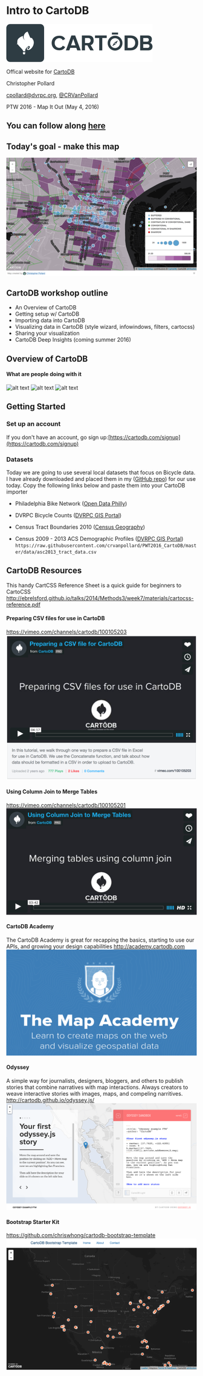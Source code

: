 # Intro to CartoDB
![alt text](https://raw.githubusercontent.com/crvanpollard/PWT2016_CartoDB/master/img/cartodb.png)

Offical website for [CartoDB](https://cartodb.com)

Christopher Pollard

cpollard@dvrpc.org, [@CRVanPollard ](https://twitter.com/CRVanPollard)

PTW 2016 - Map It Out (May 4, 2016)

You can follow along [here](https://github.com/crvanpollard/PWT2016_CartoDB)
---
## Today's goal - make this map
![alt text](https://raw.githubusercontent.com/crvanpollard/PWT2016_CartoDB/master/img/todaysmap.png)

## CartoDB workshop outline
- An Overview of CartoDB
- Getting setup w/ CartoDB
- Importing data into CartoDB
- Visualizing data in CartoDB (style wizard, infowindows, filters, cartocss)
- Sharing your visualization
- CartoDB Deep Insights (coming summer 2016)

## Overview of CartoDB
#### What are people doing with it
![alt text](https://raw.githubusercontent.com/crvanpollard/PWT2016_CartoDB/master/img/sunrise.gif)
![alt text](https://raw.githubusercontent.com/crvanpollard/PWT2016_CartoDB/master/img/nycairbnb.gif)
![alt text](https://raw.githubusercontent.com/crvanpollard/PWT2016_CartoDB/master/img/marktwain.gif)
## Getting Started

### Set up an account
If you don't have an account, go sign up:[https://cartodb.com/signup](https://cartodb.com/signup)  

### Datasets
Today we are going to use several local datasets that focus on Bicycle data.
I have already downloaded and placed them in my ([GitHub repo](https://github.com/crvanpollard/PWT2016_CartoDB/tree/master/data)) for our use today. Copy the following links below and paste them into your CartoDB importer

- Philadelphia Bike Network ([Open Data Philly](https://www.opendataphilly.org/dataset/bike-network))

- DVRPC Bicycle Counts ([DVRPC GIS Portal](http://dvrpc.dvrpcgis.opendata.arcgis.com/datasets/f8cf3245754c4b79a89a04a5d278a450_0))

- Census Tract Boundaries 2010 ([Census Geography](https://www.census.gov/geo/maps-data/data/tiger-line.html))

- Census 2009 - 2013 ACS Demographic Profiles ([DVRPC GIS Portal](http://dvrpc.dvrpcgis.opendata.arcgis.com/datasets/beb54980293b4c0fa5312f0eb8ffbb1f_0))
`https://raw.githubusercontent.com/crvanpollard/PWT2016_CartoDB/master/data/asc2013_tract_data.csv`

## CartoDB Resources
This handy CartCSS Reference Sheet is a quick guide for beginners to CartoCSS
http://ebrelsford.github.io/talks/2014/Methods3/week7/materials/cartocss-reference.pdf

#### Preparing CSV files for use in CartoDB
https://vimeo.com/channels/cartodb/100105203
![alt text](https://raw.githubusercontent.com/crvanpollard/PWT2016_CartoDB/master/img/csv.png)

#### Using Column Join to Merge Tables
https://vimeo.com/channels/cartodb/100105201
![alt text](https://raw.githubusercontent.com/crvanpollard/PWT2016_CartoDB/master/img/merge.png)

#### CartoDB Academy
The CartoDB Academy is great for recapping the basics, starting to use our APIs, and growing your design capabilities
http://academy.cartodb.com
![alt text](https://raw.githubusercontent.com/crvanpollard/PWT2016_CartoDB/master/img/mapacademy.png)

#### Odyssey
A simple way for journalists, designers, bloggers, and others to publish stories that combine narratives with map interactions. Always creators to weave interactive stories with images, maps, and compeling narritives.
http://cartodb.github.io/odyssey.js/
![alt text](https://raw.githubusercontent.com/crvanpollard/PWT2016_CartoDB/master/img/odyssey.png)

#### Bootstrap Starter Kit
https://github.com/chriswhong/cartodb-bootstrap-template
![alt text](https://raw.githubusercontent.com/crvanpollard/PWT2016_CartoDB/master/img/starterkit.png)

